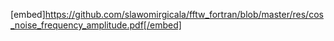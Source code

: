 [embed]https://github.com/slawomirgicala/fftw_fortran/blob/master/res/cos_noise_frequency_amplitude.pdf[/embed]